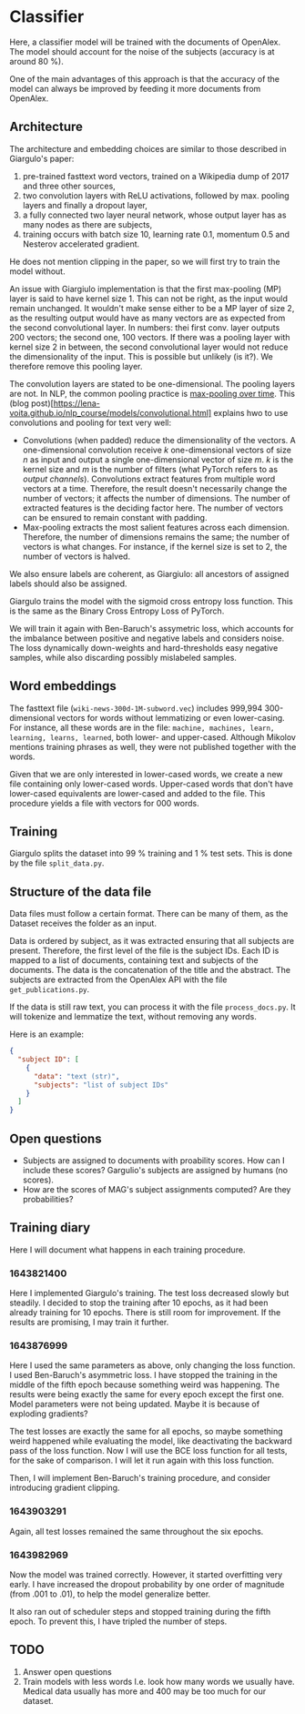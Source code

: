 # Classifier

Here, a classifier model will be trained with the documents of OpenAlex. The model should account for the noise of the subjects (accuracy is at around 80 %).

One of the main advantages of this approach is that the accuracy of the model can always be improved by feeding it more documents from OpenAlex.


## Architecture

The architecture and embedding choices are similar to those described in Giargulo's paper:

1. pre-trained fasttext word vectors, trained on a Wikipedia dump of 2017 and three other sources,
2. two convolution layers with ReLU activations, followed by max. pooling layers and finally a dropout layer,
3. a fully connected two layer neural network, whose output layer has as many nodes as there are subjects,
4. training occurs with batch size 10, learning rate 0.1, momentum 0.5 and Nesterov accelerated gradient.

He does not mention clipping in the paper, so we will first try to train the model without.

An issue with Giargiulo implementation is that the first max-pooling (MP) layer is said to have kernel size 1. This can not be right, as the input would remain unchanged. It wouldn't make sense either to be a MP layer of size 2, as the resulting output would have as many vectors are as expected from the second convolutional layer. In numbers: thei first conv. layer outputs 200 vectors; the second one, 100 vectors. If there was a pooling layer with kernel size 2 in between, the second convolutional layer would not reduce the dimensionality of the input. This is possible but unlikely (is it?). We therefore remove this pooling layer.

The convolution layers are stated to be one-dimensional. The pooling layers are not. In NLP, the common pooling practice is [max-pooling over time](https://cezannec.github.io/CNN_Text_Classification/). This (blog post)[https://lena-voita.github.io/nlp_course/models/convolutional.html] explains hwo to use convolutions and pooling for text very well:

* Convolutions (when padded) reduce the dimensionality of the vectors. A one-dimensional convolution receive _k_ one-dimensional vectors of size _n_ as input and output a single one-dimensional vector of size _m_. _k_ is the kernel size and _m_ is the number of filters (what PyTorch refers to as _output channels_). Convolutions extract features from multiple word vectors at a time. Therefore, the result doesn't necessarily change the number of vectors; it affects the number of dimensions. The number of extracted features is the deciding factor here. The number of vectors can be ensured to remain constant with padding.
* Max-pooling extracts the most salient features across each dimension. Therefore, the number of dimensions remains the same; the number of vectors is what changes. For instance, if the kernel size is set to 2, the number of vectors is halved.

We also ensure labels are coherent, as Giargiulo: all ancestors of assigned labels should also be assigned.

Giargulo trains the model with the sigmoid cross entropy loss function. This is the same as the Binary Cross Entropy Loss of PyTorch.

We will train it again with Ben-Baruch's assymetric loss, which accounts for the imbalance between positive and negative labels and considers noise. The loss dynamically down-weights and hard-thresholds easy negative samples, while also discarding possibly mislabeled samples.

## Word embeddings

The fasttext file (`wiki-news-300d-1M-subword.vec`) includes 999,994 300-dimensional vectors for words without lemmatizing or even lower-casing. For instance, all these words are in the file: `machine, machines, learn, learning, learns, learned`, both lower- and upper-cased. Although Mikolov mentions training phrases as well, they were not published together with the words.

Given that we are only interested in lower-cased words, we create a new file containing only lower-cased words. Upper-cased words that don't have lower-cased equivalents are lower-cased and added to the file. This procedure yields a file with vectors for 000 words.

## Training

Giargulo splits the dataset into 99 % training and 1 % test sets. This is done by the file `split_data.py`.

## Structure of the data file

Data files must follow a certain format. There can be many of them, as the Dataset receives the folder as an input.

Data is ordered by subject, as it was extracted ensuring that all subjects are present. Therefore, the first level of the file is the subject IDs. Each ID is mapped to a list of documents, containing text and subjects of the documents. The data is the concatenation of the title and the abstract. The subjects are extracted from the OpenAlex API with the file `get_publications.py`.

If the data is still raw text, you can process it with the file `process_docs.py`. It will tokenize and lemmatize the text, without removing any words.

Here is an example:

```json
{
  "subject ID": [
    {
      "data": "text (str)",
      "subjects": "list of subject IDs"
    }
  ]
}
```


## Open questions

* Subjects are assigned to documents with proability scores. How can I include these scores? Gargulio's subjects are assigned by humans (no scores).
* How are the scores of MAG's subject assignments computed? Are they probabilities?

## Training diary

Here I will document what happens in each training procedure.

### 1643821400

Here I implemented Giargulo's training. The test loss decreased slowly but steadily. I decided to stop the training after 10 epochs, as it had been already training for 10 epochs. There is still room for improvement. If the results are promising, I may train it further.

### 1643876999

Here I used the same parameters as above, only changing the loss function. I used Ben-Baruch's asymmetric loss. I have stopped the training in the middle of the fifth epoch because something weird was happening. The results were being exactly the same for every epoch except the first one. Model parameters were not being updated. Maybe it is because of exploding gradients?

The test losses are exactly the same for all epochs, so maybe something weird happened while evaluating the model, like deactivating the backward pass of the loss function. Now I will use the BCE loss function for all tests, for the sake of comparison. I will let it run again with this loss function.

Then, I will implement Ben-Baruch's training procedure, and consider introducing gradient clipping.

### 1643903291

Again, all test losses remained the same throughout the six epochs.

### 1643982969

Now the model was trained correctly. However, it started overfitting very early. I have increased the dropout probability by one order of magnitude (from .001 to .01), to help the model generalize better.

It also ran out of scheduler steps and stopped training during the fifth epoch. To prevent this, I have tripled the number of steps.

## TODO

1. Answer open questions
2. Train models with less words I.e. look how many words we usually have. Medical data usually has more and 400 may be too much for our dataset.
